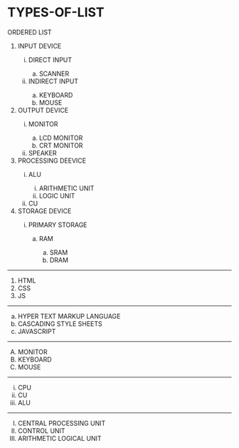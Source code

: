 # TYPES-OF-LIST
ORDERED LIST
<html>
  <head>
  </head>

  <body>
    <ol type="1">
        <li>INPUT DEVICE</li>
         <ol type="i">
            <li>DIRECT INPUT</li>
              <ol type="a">
                <li>SCANNER</li>
              </ol>
           <li>INDIRECT INPUT</li>
              <ol type="a">
                <li>KEYBOARD</li>
                <li>MOUSE</li>
              </ol>
         </ol>
        <li>OUTPUT DEVICE</li>
         <ol type="i">
           <li>MONITOR</li>
            <ol type="a">
              <li>LCD MONITOR</li>
              <li>CRT MONITOR</li>
            </ol>
           <li>SPEAKER</li>
         </ol>
        <li>PROCESSING DEEVICE</li>
         <ol type="i">
           <li>ALU</li>
             <ol type="i">
               <li>ARITHMETIC UNIT</li>
               <li>LOGIC UNIT</li>
             </ol>
           <li>CU</li>
         </ol>
        <li>STORAGE DEVICE</li>
         <ol type="i">
           <li>PRIMARY STORAGE</li>
             <ol type="a">
               <li>RAM</li>
                 <ol type="a">
                   <li>SRAM</li>
                   <li>DRAM</li>
                 </ol>
             </ol>
         </ol>
    </ol>
    <hr>
    <ol type="1">
      <li>HTML</li>
      <li>CSS</li>
      <li>JS</li>
    </ol>
    <hr>
    <ol type="a">
      <li>HYPER TEXT MARKUP LANGUAGE</li>
      <li>CASCADING STYLE SHEETS</li>
      <li>JAVASCRIPT</li>
    </ol>
    <hr>
    <ol type="A">
      <li>MONITOR</li>
      <li>KEYBOARD</li>
      <li>MOUSE</li>
    </ol>
    <hr>
    <ol type="i">
      <li>CPU</li>
      <li>CU</li>
      <li>ALU</li>
    </ol>
    <hr>
    <ol type="I">
      <li>CENTRAL PROCESSING UNIT</li>
      <li>CONTROL UNIT</li>
      <li>ARITHMETIC LOGICAL UNIT</li>
    </ol>
     
  </body>
</html>

